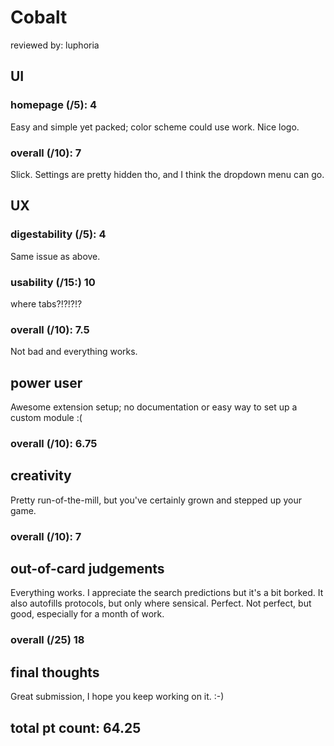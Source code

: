 # Cobalt
reviewed by: luphoria

## UI
### homepage (/5): 4
Easy and simple yet packed; color scheme could use work. Nice logo.
### overall (/10): 7
Slick. Settings are pretty hidden tho, and I think the dropdown menu can go.
## UX
### digestability (/5): 4
Same issue as above.
### usability (/15:) 10
where tabs?!?!?!?
### overall (/10): 7.5
Not bad and everything works.
## power user
Awesome extension setup; no documentation or easy way to set up a custom module :(
### overall (/10): 6.75
## creativity
Pretty run-of-the-mill, but you've certainly grown and stepped up your game. 
### overall (/10): 7
## out-of-card judgements
Everything works. I appreciate the search predictions but it's a bit borked. It also autofills protocols, but only where sensical. Perfect. Not perfect, but good, especially for a month of work.
### overall (/25) 18

## final thoughts
Great submission, I hope you keep working on it. :-)

## total pt count: 64.25
